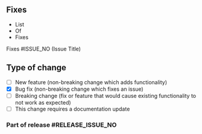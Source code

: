 ## Fixes

- List
- Of
- Fixes

Fixes #ISSUE_NO (Issue Title)

## Type of change

- [ ] New feature (non-breaking change which adds functionality)
- [x] Bug fix (non-breaking change which fixes an issue)
- [ ] Breaking change (fix or feature that would cause existing functionality to not work as expected)
- [ ] This change requires a documentation update

### Part of release #RELEASE_ISSUE_NO